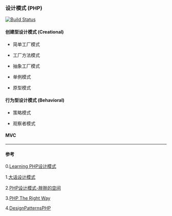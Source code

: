 ### 设计模式 (PHP)
[![Build Status](https://travis-ci.org/fyibmsd/php-patterns.svg?branch=master)](https://travis-ci.org/fyibmsd/php-patterns)

#### 创建型设计模式 (Creational)

- 简单工厂模式

- 工厂方法模式

- 抽象工厂模式

- 单例模式

- 原型模式

#### 行为型设计模式 (Behavioral)

- 策略模式

- 观察者模式


#### MVC

---

#### 参考

0.[Learning PHP设计模式](https://book.douban.com/subject/25952240/)

1.[大话设计模式](http://www.imooc.com/learn/236)

2.[PHP设计模式-胖胖的空间](http://www.phppan.com/php-design-pattern/)

3.[PHP The Right Way](http://laravel-china.github.io/php-the-right-way/pages/Design-Patterns.html)

4.[DesignPatternsPHP](http://designpatternsphp.readthedocs.org/en/latest/)
